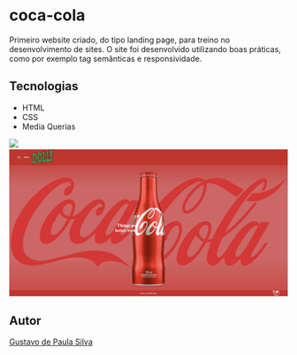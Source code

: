 # coca-cola

Primeiro website criado, do tipo landing page, para treino no desenvolvimento de sites.
O site foi desenvolvido utilizando boas práticas, como por exemplo tag semânticas e responsividade.

## Tecnologias
* HTML
* CSS
* Media Querias

![](./img-README/dolly.png)
![](./img-README/coca-cola.png)

## Autor
[Gustavo de Paula Silva](<https://www.linkedin.com/in/gustavo-de-paula-silva-32895b341/>)